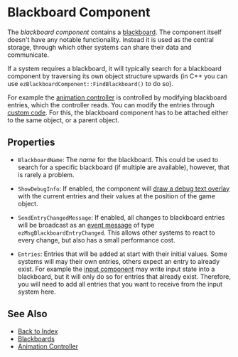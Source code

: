 # Blackboard Component

The *blackboard component* contains a [blackboard](blackboards.md). The component itself doesn't have any notable functionality. Instead it is used as the central storage, through which other systems can share their data and communicate.

If a system requires a blackboard, it will typically search for a blackboard component by traversing its own object structure upwards (in C++ you can use `ezBlackboardComponent::FindBlackboard()` to do so).

For example the [animation controller](../animation/skeletal-animation/animation-controller/animation-controller-overview.md) is controlled by modifying blackboard entries, which the controller reads. You can modify the entries through [custom code](../custom-code/custom-code-overview.md). For this, the blackboard component has to be attached either to the same object, or a parent object.

## Properties

* `BlackboardName`: The *name* for the blackboard. This could be used to search for a specific blackboard (if multiple are available), however, that is rarely a problem.

* `ShowDebugInfo`: If enabled, the component will [draw a debug text overlay](../debugging/debug-rendering.md) with the current entries and their values at the position of the game object.

* `SendEntryChangedMessage`: If enabled, all changes to blackboard entries will be broadcast as an [event message](../runtime/world/world-messaging.md#event-messages) of type `ezMsgBlackboardEntryChanged`. This allows other systems to react to every change, but also has a small performance cost.

* `Entries`: Entries that will be added at start with their initial values. Some systems will may their own entries, others expect an entry to already exist. For example the [input component](../input/input-component.md) may write input state into a blackboard, but it will only do so for entries that already exist. Therefore, you will need to add all entries that you want to receive from the input system here.

## See Also

* [Back to Index](../index.md)
* [Blackboards](blackboards.md)
* [Animation Controller](../animation/skeletal-animation/animation-controller/animation-controller-overview.md)
